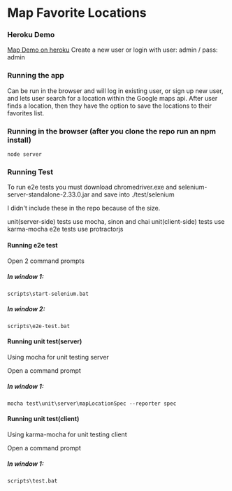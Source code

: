 # Map Favorite Locations

### Heroku Demo
[Map Demo on heroku](http://blooming-brushlands-5681.herokuapp.com/)
Create a new user or login with 
user: admin / pass: admin

### Running the app

Can be run in the browser and will log in existing user, or sign up new user, and lets user search for a location within the Google maps api. After user finds a location, then they have the option to save the locations to their favorites list.


### Running in the browser (after you clone the repo run an npm install)

    node server

### Running Test

To run e2e tests you must download chromedriver.exe and selenium-server-standalone-2.33.0.jar and save into ./test/selenium

I didn't include these in the repo because of the size. 

unit(server-side) tests use mocha, sinon and chai
unit(client-side) tests use karma-mocha
e2e tests use protractorjs

#### Running e2e test

Open 2 command prompts

##### In window 1:

    scripts\start-selenium.bat


##### In window 2:

    scripts\e2e-test.bat


#### Running unit test(server)

Using mocha for unit testing server

Open a command prompt

##### In window 1:

    mocha test\unit\server\mapLocationSpec --reporter spec


#### Running unit test(client)

Using karma-mocha for unit testing client

Open a command prompt

##### In window 1:

    scripts\test.bat
